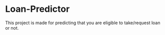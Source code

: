 # Loan-Predictor
This project is made for predicting that you are eligible to take/request loan or not.

